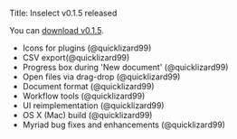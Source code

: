 Title: Inselect v0.1.5 released

You can [download v0.1.5](https://github.com/NaturalHistoryMuseum/inselect/releases/tag/v0.1.5).

- Icons for plugins (@quicklizard99)
- CSV export(@quicklizard99)
- Progress box during 'New document' (@quicklizard99)
- Open files via drag-drop (@quicklizard99)
- Document format (@quicklizard99)
- Workflow tools (@quicklizard99)
- UI reimplementation (@quicklizard99)
- OS X (Mac) build (@quicklizard99)
- Myriad bug fixes and enhancements (@quicklizard99)

